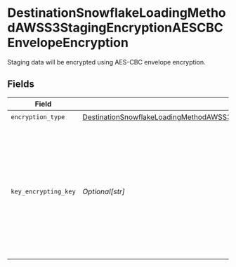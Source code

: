 # DestinationSnowflakeLoadingMethodAWSS3StagingEncryptionAESCBCEnvelopeEncryption

Staging data will be encrypted using AES-CBC envelope encryption.


## Fields

| Field                                                                                                                                                                                                                 | Type                                                                                                                                                                                                                  | Required                                                                                                                                                                                                              | Description                                                                                                                                                                                                           |
| --------------------------------------------------------------------------------------------------------------------------------------------------------------------------------------------------------------------- | --------------------------------------------------------------------------------------------------------------------------------------------------------------------------------------------------------------------- | --------------------------------------------------------------------------------------------------------------------------------------------------------------------------------------------------------------------- | --------------------------------------------------------------------------------------------------------------------------------------------------------------------------------------------------------------------- |
| `encryption_type`                                                                                                                                                                                                     | [DestinationSnowflakeLoadingMethodAWSS3StagingEncryptionAESCBCEnvelopeEncryptionEncryptionType](../../models/shared/destinationsnowflakeloadingmethodawss3stagingencryptionaescbcenvelopeencryptionencryptiontype.md) | :heavy_check_mark:                                                                                                                                                                                                    | N/A                                                                                                                                                                                                                   |
| `key_encrypting_key`                                                                                                                                                                                                  | *Optional[str]*                                                                                                                                                                                                       | :heavy_minus_sign:                                                                                                                                                                                                    | The key, base64-encoded. Must be either 128, 192, or 256 bits. Leave blank to have Airbyte generate an ephemeral key for each sync.                                                                                   |